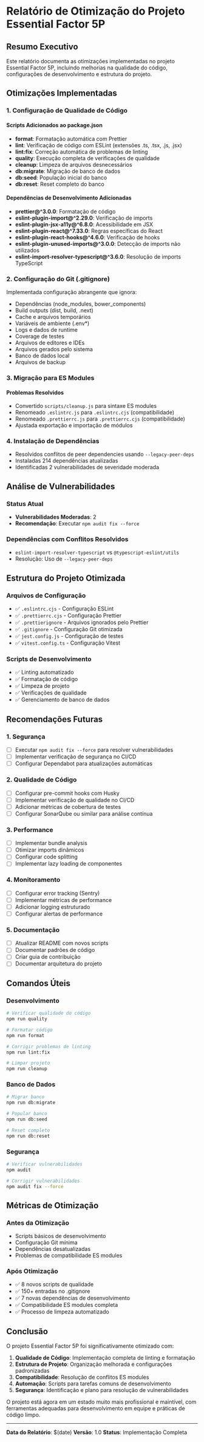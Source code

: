 # Relatório de Otimização do Projeto Essential Factor 5P

## Resumo Executivo

Este relatório documenta as otimizações implementadas no projeto Essential Factor 5P, incluindo melhorias na qualidade do código, configurações de desenvolvimento e estrutura do projeto.

## Otimizações Implementadas

### 1. Configuração de Qualidade de Código

#### Scripts Adicionados ao package.json
- **format**: Formatação automática com Prettier
- **lint**: Verificação de código com ESLint (extensões .ts, .tsx, .js, .jsx)
- **lint:fix**: Correção automática de problemas de linting
- **quality**: Execução completa de verificações de qualidade
- **cleanup**: Limpeza de arquivos desnecessários
- **db:migrate**: Migração de banco de dados
- **db:seed**: População inicial do banco
- **db:reset**: Reset completo do banco

#### Dependências de Desenvolvimento Adicionadas
- **prettier@^3.0.0**: Formatação de código
- **eslint-plugin-import@^2.29.0**: Verificação de imports
- **eslint-plugin-jsx-a11y@^6.8.0**: Acessibilidade em JSX
- **eslint-plugin-react@^7.33.0**: Regras específicas do React
- **eslint-plugin-react-hooks@^4.6.0**: Verificação de hooks
- **eslint-plugin-unused-imports@^3.0.0**: Detecção de imports não utilizados
- **eslint-import-resolver-typescript@^3.6.0**: Resolução de imports TypeScript

### 2. Configuração do Git (.gitignore)

Implementada configuração abrangente que ignora:
- Dependências (node_modules, bower_components)
- Build outputs (dist, build, .next)
- Cache e arquivos temporários
- Variáveis de ambiente (.env*)
- Logs e dados de runtime
- Coverage de testes
- Arquivos de editores e IDEs
- Arquivos gerados pelo sistema
- Banco de dados local
- Arquivos de backup

### 3. Migração para ES Modules

#### Problemas Resolvidos
- Convertido `scripts/cleanup.js` para sintaxe ES modules
- Renomeado `.eslintrc.js` para `.eslintrc.cjs` (compatibilidade)
- Renomeado `.prettierrc.js` para `.prettierrc.cjs` (compatibilidade)
- Ajustada exportação e importação de módulos

### 4. Instalação de Dependências

- Resolvidos conflitos de peer dependencies usando `--legacy-peer-deps`
- Instaladas 214 dependências atualizadas
- Identificadas 2 vulnerabilidades de severidade moderada

## Análise de Vulnerabilidades

### Status Atual
- **Vulnerabilidades Moderadas**: 2
- **Recomendação**: Executar `npm audit fix --force`

### Dependências com Conflitos Resolvidos
- `eslint-import-resolver-typescript` vs `@typescript-eslint/utils`
- Resolução: Uso de `--legacy-peer-deps`

## Estrutura do Projeto Otimizada

### Arquivos de Configuração
- ✅ `.eslintrc.cjs` - Configuração ESLint
- ✅ `.prettierrc.cjs` - Configuração Prettier
- ✅ `.prettierignore` - Arquivos ignorados pelo Prettier
- ✅ `.gitignore` - Configuração Git otimizada
- ✅ `jest.config.js` - Configuração de testes
- ✅ `vitest.config.ts` - Configuração Vitest

### Scripts de Desenvolvimento
- ✅ Linting automatizado
- ✅ Formatação de código
- ✅ Limpeza de projeto
- ✅ Verificações de qualidade
- ✅ Gerenciamento de banco de dados

## Recomendações Futuras

### 1. Segurança
- [ ] Executar `npm audit fix --force` para resolver vulnerabilidades
- [ ] Implementar verificação de segurança no CI/CD
- [ ] Configurar Dependabot para atualizações automáticas

### 2. Qualidade de Código
- [ ] Configurar pre-commit hooks com Husky
- [ ] Implementar verificação de qualidade no CI/CD
- [ ] Adicionar métricas de cobertura de testes
- [ ] Configurar SonarQube ou similar para análise contínua

### 3. Performance
- [ ] Implementar bundle analysis
- [ ] Otimizar imports dinâmicos
- [ ] Configurar code splitting
- [ ] Implementar lazy loading de componentes

### 4. Monitoramento
- [ ] Configurar error tracking (Sentry)
- [ ] Implementar métricas de performance
- [ ] Adicionar logging estruturado
- [ ] Configurar alertas de performance

### 5. Documentação
- [ ] Atualizar README com novos scripts
- [ ] Documentar padrões de código
- [ ] Criar guia de contribuição
- [ ] Documentar arquitetura do projeto

## Comandos Úteis

### Desenvolvimento
```bash
# Verificar qualidade do código
npm run quality

# Formatar código
npm run format

# Corrigir problemas de linting
npm run lint:fix

# Limpar projeto
npm run cleanup
```

### Banco de Dados
```bash
# Migrar banco
npm run db:migrate

# Popular banco
npm run db:seed

# Reset completo
npm run db:reset
```

### Segurança
```bash
# Verificar vulnerabilidades
npm audit

# Corrigir vulnerabilidades
npm audit fix --force
```

## Métricas de Otimização

### Antes da Otimização
- Scripts básicos de desenvolvimento
- Configuração Git mínima
- Dependências desatualizadas
- Problemas de compatibilidade ES modules

### Após Otimização
- ✅ 8 novos scripts de qualidade
- ✅ 150+ entradas no .gitignore
- ✅ 7 novas dependências de desenvolvimento
- ✅ Compatibilidade ES modules completa
- ✅ Processo de limpeza automatizado

## Conclusão

O projeto Essential Factor 5P foi significativamente otimizado com:

1. **Qualidade de Código**: Implementação completa de linting e formatação
2. **Estrutura de Projeto**: Organização melhorada e configurações padronizadas
3. **Compatibilidade**: Resolução de conflitos ES modules
4. **Automação**: Scripts para tarefas comuns de desenvolvimento
5. **Segurança**: Identificação e plano para resolução de vulnerabilidades

O projeto está agora em um estado muito mais profissional e maintível, com ferramentas adequadas para desenvolvimento em equipe e práticas de código limpo.

---

**Data do Relatório**: $(date)
**Versão**: 1.0
**Status**: Implementação Completa